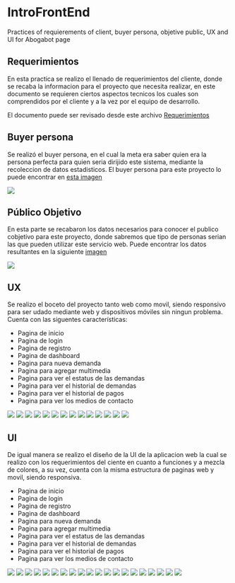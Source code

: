 # IntroFrontEnd
Practices of requierements of client, buyer persona, objetive public, UX and UI for Abogabot page

## Requerimientos
En esta practica se realizo el llenado de requerimientos del cliente, donde se recaba la informacion para el proyecto que necesita realizar, en este documento se requieren ciertos aspectos tecnicos los cuales son comprendidos por el cliente y a la vez por el equipo de desarrollo.

El documento puede ser revisado desde este archivo [Requerimientos](https://github.com/ArturoRochaG/IntroFrontEnd/blob/main/1.-Requerimentos.doc)

## Buyer persona
Se realizó el buyer persona, en el cual la meta era saber quien era la persona perfecta para quien seria dirijido este sistema, mediante la recoleccion de datos estadisticos.
El buyer persona para este proyecto lo puede encontrar en [esta imagen](https://github.com/ArturoRochaG/IntroFrontEnd/blob/main/Buyer%20persona.jpeg)

![](https://github.com/ArturoRochaG/IntroFrontEnd/blob/main/Buyer%20persona.jpeg)

## Público Objetivo
En esta parte se recabaron los datos necesarios para conocer el publico cobjetivo para este proyecto, donde sabremos que tipo de personas serian las que pueden utilizar este servicio web.
Puede encontrar los datos resultantes en la siguiente [imagen](https://github.com/ArturoRochaG/IntroFrontEnd/blob/main/Publico%20objetivo.jpeg)

![](https://github.com/ArturoRochaG/IntroFrontEnd/blob/main/Publico%20objetivo.jpeg)

## UX
Se realizo el boceto del proyecto tanto web como movil, siendo responsivo para ser udado mediante web y dispositivos móviles sin ningun problema.
Cuenta con las siguentes características:
- Pagina de inicio
- Pagina de login
- Pagina de registro
- Pagina de dashboard
- Pagina para nueva demanda
- Pagina para agregar multimedia
- Pagina para ver el estatus de las demandas
- Pagina para ver el historial de demandas
- Pagina para ver el historial de pagos
- Pagina para ver los medios de contacto

![](https://github.com/ArturoRochaG/IntroFrontEnd/blob/main/UX/Web1.jpeg)
![](https://github.com/ArturoRochaG/IntroFrontEnd/blob/main/UX/Web2.jpeg)
![](https://github.com/ArturoRochaG/IntroFrontEnd/blob/main/UX/Web3.jpeg)
![](https://github.com/ArturoRochaG/IntroFrontEnd/blob/main/UX/Web4.jpeg)
![](https://github.com/ArturoRochaG/IntroFrontEnd/blob/main/UX/Web5.jpeg)
![](https://github.com/ArturoRochaG/IntroFrontEnd/blob/main/UX/Web6.jpeg)
![](https://github.com/ArturoRochaG/IntroFrontEnd/blob/main/UX/Web7.jpeg)
![](https://github.com/ArturoRochaG/IntroFrontEnd/blob/main/UX/Web8.jpeg)
![](https://github.com/ArturoRochaG/IntroFrontEnd/blob/main/UX/Web9.jpeg)
![](https://github.com/ArturoRochaG/IntroFrontEnd/blob/main/UX/Web10.jpeg)
![](https://github.com/ArturoRochaG/IntroFrontEnd/blob/main/UX/movil1.jpeg)
![](https://github.com/ArturoRochaG/IntroFrontEnd/blob/main/UX/movil2.jpeg)
![](https://github.com/ArturoRochaG/IntroFrontEnd/blob/main/UX/movil3.jpeg)
![](https://github.com/ArturoRochaG/IntroFrontEnd/blob/main/UX/movil4.jpeg)

## UI
De igual manera se realizo el diseño de la UI de la aplicacion web la cual se realizo con los requerimientos del ciente en cuanto a funciones y a mezcla de colores, a su vez, cuenta con la misma estructura de paginas web y movil, siendo responsiva.

- Pagina de inicio
- Pagina de login
- Pagina de registro
- Pagina de dashboard
- Pagina para nueva demanda
- Pagina para agregar multimedia
- Pagina para ver el estatus de las demandas
- Pagina para ver el historial de demandas
- Pagina para ver el historial de pagos
- Pagina para ver los medios de contacto

![](https://github.com/ArturoRochaG/IntroFrontEnd/blob/main/UI/web1.jpeg)
![](https://github.com/ArturoRochaG/IntroFrontEnd/blob/main/UI/Web2.jpeg)
![](https://github.com/ArturoRochaG/IntroFrontEnd/blob/main/UI/Web3.jpeg)
![](https://github.com/ArturoRochaG/IntroFrontEnd/blob/main/UI/Web4.jpeg)
![](https://github.com/ArturoRochaG/IntroFrontEnd/blob/main/UI/Web5.jpeg)
![](https://github.com/ArturoRochaG/IntroFrontEnd/blob/main/UI/Web6.jpeg)
![](https://github.com/ArturoRochaG/IntroFrontEnd/blob/main/UI/Web7.jpeg)
![](https://github.com/ArturoRochaG/IntroFrontEnd/blob/main/UI/Web8.jpeg)
![](https://github.com/ArturoRochaG/IntroFrontEnd/blob/main/UI/Web9.jpeg)
![](https://github.com/ArturoRochaG/IntroFrontEnd/blob/main/UI/Web10.jpeg)
![](https://github.com/ArturoRochaG/IntroFrontEnd/blob/main/UI/Web11.jpeg)
![](https://github.com/ArturoRochaG/IntroFrontEnd/blob/main/UI/Web12.jpeg)
![](https://github.com/ArturoRochaG/IntroFrontEnd/blob/main/UI/Web13.jpeg)
![](https://github.com/ArturoRochaG/IntroFrontEnd/blob/main/UI/Web14.jpeg)
![](https://github.com/ArturoRochaG/IntroFrontEnd/blob/main/UI/Web15.jpeg)
![](https://github.com/ArturoRochaG/IntroFrontEnd/blob/main/UI/movil1.jpeg)
![](https://github.com/ArturoRochaG/IntroFrontEnd/blob/main/UI/movil2.jpeg)
![](https://github.com/ArturoRochaG/IntroFrontEnd/blob/main/UI/movil3.jpeg)
![](https://github.com/ArturoRochaG/IntroFrontEnd/blob/main/UI/movil4.jpeg)
![](https://github.com/ArturoRochaG/IntroFrontEnd/blob/main/UI/movil5.jpeg)


